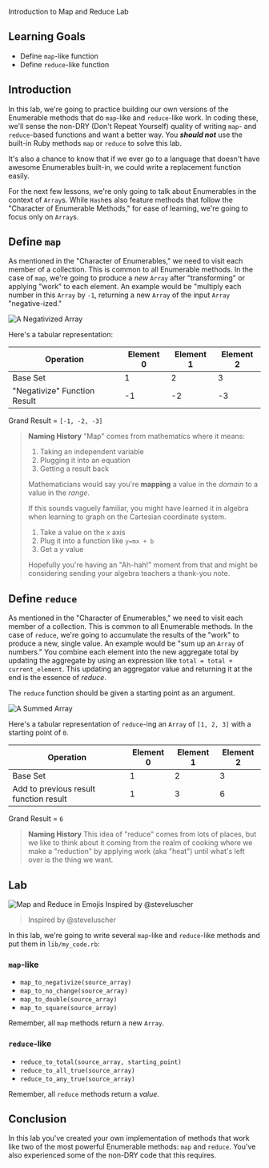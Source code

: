 Introduction to Map and Reduce Lab

## Learning Goals

- Define `map`-like function
- Define `reduce`-like function

## Introduction

In this lab, we're going to practice building our own versions of the
Enumerable methods that do `map`-like and `reduce`-like work. In coding these,
we'll sense the non-DRY (Don't Repeat Yourself) quality of writing `map`- and
`reduce`-based functions and want a better way. You ***should not*** use the
built-in Ruby methods `map` or `reduce` to solve this lab.

It's also a chance to know that if we ever go to a language that doesn't have
awesome Enumerables built-in, we could write a replacement function easily.

For the next few lessons, we're only going to talk about Enumerables in the
context of `Array`s. While `Hash`es also feature methods that follow the
"Character of Enumerable Methods," for ease of learning, we're going to focus
only on `Array`s.

## Define `map`

As mentioned in the "Character of Enumerables," we need to visit each member of
a collection. This is common to all Enumerable methods. In the case of `map`,
we're going to produce a _new_ `Array` after "transforming" or applying "work"
to each element. An example would be "multiply each number in this `Array` by
`-1`, returning a new `Array` of the input `Array` "negative-ized."

![A Negativized Array](https://curriculum-content.s3.amazonaws.com/ruby-enumerables/introduction-to-map-reduce/Image_9_Map%20%26%20Reduce.png)

Here's a tabular representation:

<table>
  <thead>
    <tr>
      <th>Operation</th>
      <th>Element 0</th>
      <th>Element 1</th>
      <th>Element 2</th>
    </tr>
  </thead>
  <tbody>
    <tr>
      <td>Base Set</td>
      <td>1</td>
      <td>2</td>
      <td>3</td>
    </tr>
    <tr>
      <td>"Negativize" Function Result</td>
      <td>-1</td>
      <td>-2</td>
      <td>-3</td>
    </tr>
  </tbody>
</table>

Grand Result = `[-1, -2, -3]`

> **Naming History** "Map" comes from mathematics where it means:
>
> 1. Taking an independent variable
> 2. Plugging it into an equation
> 3. Getting a result back
>
> Mathematicians would say you're **mapping** a value in the _domain_ to a
> value in the _range_.
>
> If this sounds vaguely familiar, you might have learned it in algebra when
> learning to graph on the Cartesian coordinate system.
>
> 1. Take a value on the _x_ axis
> 2. Plug it into a function like `y=mx + b`
> 3. Get a _y_ value
>
> Hopefully you're having an "Ah-hah!" moment from that and might be
> considering sending your algebra teachers a thank-you note.

## Define `reduce`

As mentioned in the "Character of Enumerables," we need to visit each member of
a collection. This is common to all Enumerable methods. In the case of
`reduce`, we're going to accumulate the results of the "work" to produce a new,
single value. An example would be "sum up an `Array` of numbers." You combine
each element into the new aggregate total by updating the aggregate by using an
expression like `total = total + current_element`. This updating an aggregator
value and returning it at the end is the essence of _reduce_.

The `reduce` function should be given a starting point as an argument.

![A Summed Array](https://curriculum-content.s3.amazonaws.com/ruby-enumerables/introduction-to-map-reduce/Image_9B_Map%20%26%20Reduce.png)

Here's a tabular representation of `reduce`-ing an `Array` of `[1, 2, 3]` with a
starting point of `0`.

<table>
  <thead>
    <tr>
      <th>Operation</th>
      <th>Element 0</th>
      <th>Element 1</th>
      <th>Element 2</th>
    </tr>
  </thead>
  <tbody>
    <tr>
      <td>Base Set</td>
      <td>1</td>
      <td>2</td>
      <td>3</td>
    </tr>
    <tr>
      <td>Add to previous result function result</td>
      <td>1</td>
      <td>3</td>
      <td>6</td>
    </tr>
  </tbody>
</table>

Grand Result = `6`

> **Naming History** This idea of "reduce" comes from lots of places, but we
> like to think about it coming from the realm of cooking where we make a
> "reduction" by applying work (aka "heat") until what's left over is the thing
> we want.

## Lab

![Map and Reduce in Emojis Inspired by @steveluscher](https://curriculum-content.s3.amazonaws.com/ruby-enumerables/introduction-to-map-reduce/Map_Reduce_Lab.png)
> Inspired by @steveluscher

In this lab, we're going to write several `map`-like and `reduce`-like
methods and put them in `lib/my_code.rb`:

### `map`-like

- `map_to_negativize(source_array)`
- `map_to_no_change(source_array)`
- `map_to_double(source_array)`
- `map_to_square(source_array)`

Remember, all `map` methods return a new `Array`.

### `reduce`-like

- `reduce_to_total(source_array, starting_point)`
- `reduce_to_all_true(source_array)`
- `reduce_to_any_true(source_array)`

Remember, all `reduce` methods return a _value_.

## Conclusion

In this lab you've created your own implementation of methods that work like
two of the most powerful Enumerable methods: `map` and `reduce`. You've also
experienced some of the non-DRY code that this requires.
